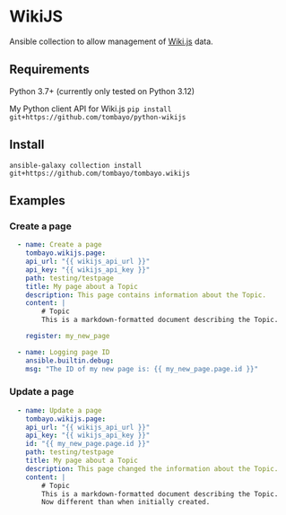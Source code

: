# WikiJS

Ansible collection to allow management of [Wiki.js](https://github.com/requarks/wiki/) data.

## Requirements

Python 3.7+ (currently only tested on Python 3.12)

My Python client API for Wiki.js `pip install git+https://github.com/tombayo/python-wikijs`

## Install

`ansible-galaxy collection install git+https://github.com/tombayo/tombayo.wikijs`

## Examples

### Create a page

```yaml
  - name: Create a page
    tombayo.wikijs.page:
    api_url: "{{ wikijs_api_url }}"
    api_key: "{{ wikijs_api_key }}"
    path: testing/testpage
    title: My page about a Topic
    description: This page contains information about the Topic.
    content: |
        # Topic
        This is a markdown-formatted document describing the Topic.

    register: my_new_page

  - name: Logging page ID
    ansible.builtin.debug:
    msg: "The ID of my new page is: {{ my_new_page.page.id }}"
```

### Update a page

```yaml
  - name: Update a page
    tombayo.wikijs.page:
    api_url: "{{ wikijs_api_url }}"
    api_key: "{{ wikijs_api_key }}"
    id: "{{ my_new_page.page.id }}"
    path: testing/testpage
    title: My page about a Topic
    description: This page changed the information about the Topic.
    content: |
        # Topic
        This is a markdown-formatted document describing the Topic.
        Now different than when initially created.
```
